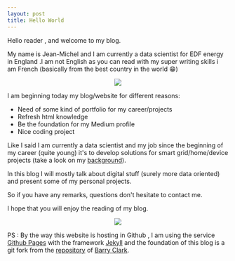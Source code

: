 ```yaml
---
layout: post
title: Hello World
---
```


Hello reader , and welcome to my blog.

My name is Jean-Michel and I am currently a data scientist for EDF energy in England .I am not English as you can read with my super writing skills i am French (basically from the best country in the world 😁)

<center><img src="https://media.giphy.com/media/3o6Mbpr6efZdNVXSQU/giphy.gif"></center>

I am beginning today my blog/website for different reasons:
- Need of some kind of portfolio for my career/projects
- Refresh html knowledge
- Be the foundation for my Medium profile
- Nice coding project

Like I said I am currently a data scientist and my job since the beginning of my career (quite young) it's to develop solutions for smart grid/home/device projects (take a look on my [background](../about)).

In this blog I will mostly talk about digital stuff (surely more data oriented) and present some of my personal projects.

So if you have any remarks, questions don't hesitate to contact me.

I hope that you will enjoy the reading of my blog.

<center><img src="https://media.giphy.com/media/k39w535jFPYrK/giphy.gif"></center>


PS : By the way this website is hosting in Github , I am using the service [Github Pages]("https://pages.github.com/") with the framework [Jekyll]("https://jekyllrb.com/") and the foundation of this blog is a git fork from the [repository]("https://github.com/barryclark/jekyll-now") of [Barry Clark]("https://github.com/barryclark").
